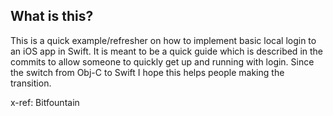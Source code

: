 ## What is this?

This is a quick example/refresher on how to implement basic local login to an iOS app in Swift. It is meant to be a quick guide which is described in the commits to allow someone to quickly get up and running with login. Since the switch from Obj-C to Swift I hope this helps people making the transition.

x-ref: Bitfountain
